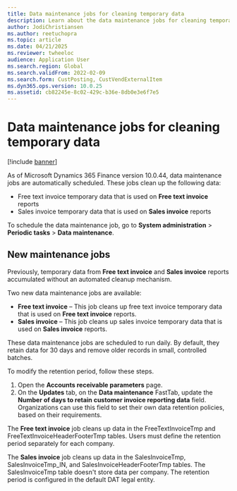 ```yaml
---
title: Data maintenance jobs for cleaning temporary data
description: Learn about the data maintenance jobs for cleaning temporary data.
author: JodiChristiansen
ms.author: reetuchopra
ms.topic: article
ms.date: 04/21/2025
ms.reviewer: twheeloc
audience: Application User
ms.search.region: Global
ms.search.validFrom: 2022-02-09
ms.search.form: CustPosting, CustVendExternalItem
ms.dyn365.ops.version: 10.0.25
ms.assetid: cb82245e-8c02-429c-b36e-8db0e3e6f7e5
---
```


# Data maintenance jobs for cleaning temporary data

[!include [banner](../includes/banner.md)]

As of Microsoft Dynamics 365 Finance version 10.0.44, data maintenance jobs are automatically scheduled. These jobs clean up the following data:

- Free text invoice temporary data that is used on **Free text invoice** reports
- Sales invoice temporary data that is used on **Sales invoice** reports

To schedule the data maintenance job, go to **System administration** \> **Periodic tasks** \> **Data maintenance**.

## New maintenance jobs

Previously, temporary data from **Free text invoice** and **Sales invoice** reports accumulated without an automated cleanup mechanism.

Two new data maintenance jobs are available:

- **Free text invoice** – This job cleans up free text invoice temporary data that is used on **Free text invoice** reports.
- **Sales invoice** – This job cleans up sales invoice temporary data that is used on **Sales invoice** reports.
  
These data maintenance jobs are scheduled to run daily. By default, they retain data for 30 days and remove older records in small, controlled batches.

To modify the retention period, follow these steps.

1. Open the **Accounts receivable parameters** page.
1. On the **Updates** tab, on the **Data maintenance** FastTab, update the **Number of days to retain customer invoice reporting data** field. Organizations can use this field to set their own data retention policies, based on their requirements.

The **Free text invoice** job cleans up data in the FreeTextInvoiceTmp and FreeTextInvoiceHeaderFooterTmp tables. Users must define the retention period separately for each company.

The **Sales invoice** job cleans up data in the SalesInvoiceTmp, SalesInvoiceTmp_IN, and SalesInvoiceHeaderFooterTmp tables. The SalesInvoiceTmp table doesn't store data per company. The retention period is configured in the default DAT legal entity.
